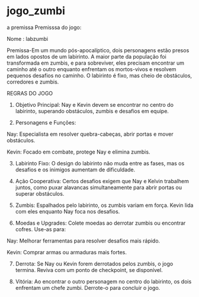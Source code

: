 # jogo_zumbi
a premissa 
Premisssa do jogo:

Nome : labzumbi

Premissa-Em um mundo pós-apocalíptico, dois personagens estão presos em lados opostos de um labirinto. A maior parte da população foi transformada em zumbis, e para sobreviver, eles precisam encontrar um caminho até o outro enquanto enfrentam os mortos-vivos e resolvem pequenos desafios no caminho. O labirinto é fixo, mas cheio de obstáculos, corredores e zumbis.

REGRAS DO JOGO 
1. Objetivo Principal: Nay e Kevin devem se encontrar no centro do labirinto, superando obstáculos, zumbis e desafios em equipe.


2. Personagens e Funções:

Nay: Especialista em resolver quebra-cabeças, abrir portas e mover obstáculos.

Kevin: Focado em combate, protege Nay e elimina zumbis.



3. Labirinto Fixo: O design do labirinto não muda entre as fases, mas os desafios e os inimigos aumentam de dificuldade.


4. Ação Cooperativa: Certos desafios exigem que Nay e Kelvin trabalhem juntos, como puxar alavancas simultaneamente para abrir portas ou superar obstáculos.


5. Zumbis: Espalhados pelo labirinto, os zumbis variam em força. Kevin lida com eles enquanto Nay foca nos desafios.


6. Moedas e Upgrades: Colete moedas ao derrotar zumbis ou encontrar cofres. Use-as para:

Nay: Melhorar ferramentas para resolver desafios mais rápido.

Kevin: Comprar armas ou armaduras mais fortes.



7. Derrota: Se Nay ou Kevin forem derrotados pelos zumbis, o jogo termina. Reviva com um ponto de checkpoint, se disponível.


8. Vitória: Ao encontrar o outro personagem no centro do labirinto, os dois enfrentam um chefe zumbi. Derrote-o para concluir o jogo.